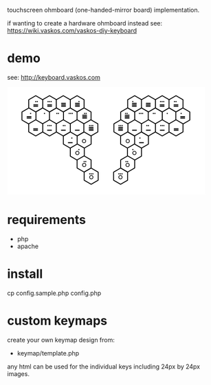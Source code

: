 touchscreen ohmboard (one-handed-mirror board) implementation.

if wanting to create a hardware ohmboard instead see:
https://wiki.vaskos.com/vaskos-diy-keyboard 

# demo
see: http://keyboard.vaskos.com

![paired one-handed ohmboards with hexagonal keys](/vhex/export/hexboard.png)

# requirements
* php
* apache

# install
cp config.sample.php config.php

# custom keymaps
create your own keymap design from:
* keymap/template.php

any html can be used for the individual keys including 24px by 24px images.
